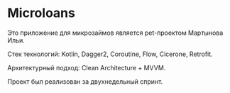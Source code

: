 # Microloans
Это приложение для микрозаймов является pet-проектом Мартынова Ильи.

Стек технологий: Kotlin, Dagger2, Coroutine, Flow, Cicerone, Retrofit.

Архитектурный подход: Clean Architecture + MVVM.

Проект был реализован за двухнедельный спринт.
